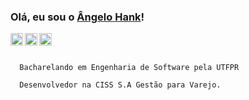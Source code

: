   ### Olá, eu sou o [Ângelo Hank](https://www.linkedin.com/in/angelohank/)!
  
  <!-- <a href="https://intagram.com/angelohank">
    <img src="http://mairacuryteam.com.br/wp-content/uploads/2019/05/logo-instagram-png-fundo-transparente13-1.png" width="20px" align="left" alt="instagram | angelo hank"> -->
  </a>
  <a href="https://twitter.com/angeloohank">
    <img src="https://logodownload.org/wp-content/uploads/2014/09/twitter-logo-6.png" width="20px" align="left" alt="twitter | angelo hank">
  </a>
  <a href="https://www.linkedin.com/in/angelohank/">
    <img src="https://raw.githubusercontent.com/brunobertolini/brunobertolini/master/assets/linkedin.svg" align="left" width="20px" alt="linkedin | angelo hank">
  </a>
  <a href="https://t.me/angelohank">
    <img src="https://raw.githubusercontent.com/brunobertolini/brunobertolini/master/assets/telegram.svg" align="left" width="20px" alt="telegram | angelo hank">
  </a>
  <br>
  <br>
  
```
  Bacharelando em Engenharia de Software pela UTFPR
```
```
  Desenvolvedor na CISS S.A Gestão para Varejo.
```
<br>
<!--
**Buscando aprofundar ou adquirir conhecimento em:**

  <code><img height="21" src="https://upload.wikimedia.org/wikipedia/commons/thumb/3/38/HTML5_Badge.svg/1024px-HTML5_Badge.svg.png"></code>
  <code><img height="21" src="https://cdn.iconscout.com/icon/free/png-256/css3-9-1175237.png"></code>
  <code><img height="21" src="https://iconape.com/wp-content/files/ez/353342/svg/javascript-seeklogo.com.svg"></code>
  <code><img height="21" src="https://angular.io/assets/images/logos/angular/angular.svg"></code> -->
